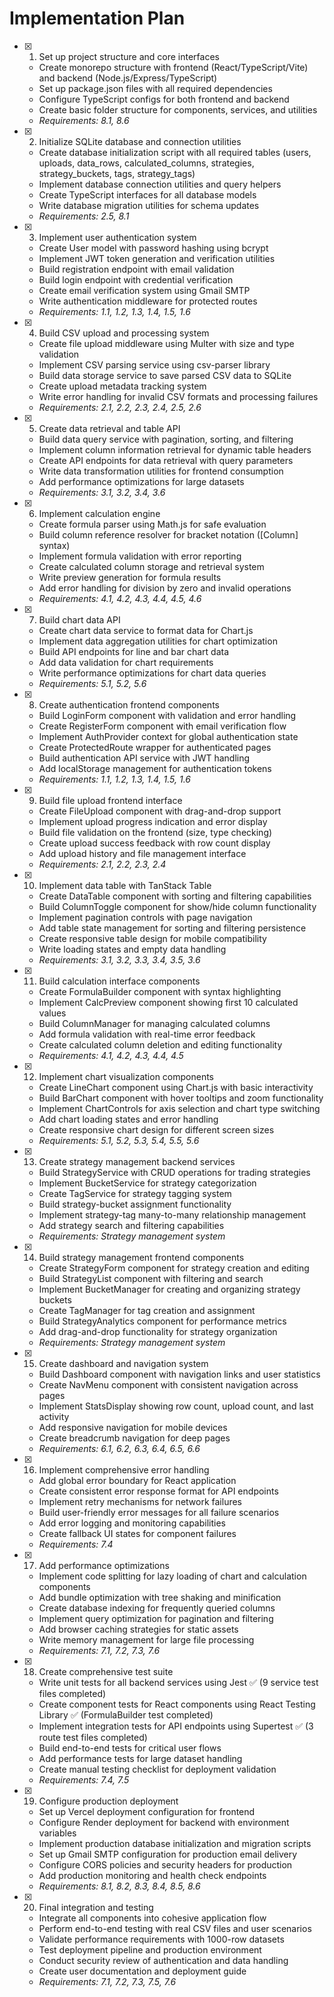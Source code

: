 # Implementation Plan

- [x] 1. Set up project structure and core interfaces

  - Create monorepo structure with frontend (React/TypeScript/Vite) and backend (Node.js/Express/TypeScript)
  - Set up package.json files with all required dependencies
  - Configure TypeScript configs for both frontend and backend
  - Create basic folder structure for components, services, and utilities
  - _Requirements: 8.1, 8.6_

- [x] 2. Initialize SQLite database and connection utilities

  - Create database initialization script with all required tables (users, uploads, data_rows, calculated_columns, strategies, strategy_buckets, tags, strategy_tags)
  - Implement database connection utilities and query helpers
  - Create TypeScript interfaces for all database models
  - Write database migration utilities for schema updates
  - _Requirements: 2.5, 8.1_

- [x] 3. Implement user authentication system

  - Create User model with password hashing using bcrypt
  - Implement JWT token generation and verification utilities
  - Build registration endpoint with email validation
  - Build login endpoint with credential verification
  - Create email verification system using Gmail SMTP
  - Write authentication middleware for protected routes
  - _Requirements: 1.1, 1.2, 1.3, 1.4, 1.5, 1.6_

- [x] 4. Build CSV upload and processing system

  - Create file upload middleware using Multer with size and type validation
  - Implement CSV parsing service using csv-parser library
  - Build data storage service to save parsed CSV data to SQLite
  - Create upload metadata tracking system
  - Write error handling for invalid CSV formats and processing failures
  - _Requirements: 2.1, 2.2, 2.3, 2.4, 2.5, 2.6_

- [x] 5. Create data retrieval and table API

  - Build data query service with pagination, sorting, and filtering
  - Implement column information retrieval for dynamic table headers
  - Create API endpoints for data retrieval with query parameters
  - Write data transformation utilities for frontend consumption
  - Add performance optimizations for large datasets
  - _Requirements: 3.1, 3.2, 3.4, 3.6_

- [x] 6. Implement calculation engine

  - Create formula parser using Math.js for safe evaluation
  - Build column reference resolver for bracket notation ([Column] syntax)
  - Implement formula validation with error reporting
  - Create calculated column storage and retrieval system
  - Write preview generation for formula results
  - Add error handling for division by zero and invalid operations
  - _Requirements: 4.1, 4.2, 4.3, 4.4, 4.5, 4.6_

- [x] 7. Build chart data API

  - Create chart data service to format data for Chart.js
  - Implement data aggregation utilities for chart optimization
  - Build API endpoints for line and bar chart data
  - Add data validation for chart requirements
  - Write performance optimizations for chart data queries
  - _Requirements: 5.1, 5.2, 5.6_

- [x] 8. Create authentication frontend components

  - Build LoginForm component with validation and error handling
  - Create RegisterForm component with email verification flow
  - Implement AuthProvider context for global authentication state
  - Create ProtectedRoute wrapper for authenticated pages
  - Build authentication API service with JWT handling
  - Add localStorage management for authentication tokens
  - _Requirements: 1.1, 1.2, 1.3, 1.4, 1.5, 1.6_

- [x] 9. Build file upload frontend interface

  - Create FileUpload component with drag-and-drop support
  - Implement upload progress indication and error display
  - Build file validation on the frontend (size, type checking)
  - Create upload success feedback with row count display
  - Add upload history and file management interface
  - _Requirements: 2.1, 2.2, 2.3, 2.4_

- [x] 10. Implement data table with TanStack Table

  - Create DataTable component with sorting and filtering capabilities
  - Build ColumnToggle component for show/hide column functionality
  - Implement pagination controls with page navigation
  - Add table state management for sorting and filtering persistence
  - Create responsive table design for mobile compatibility
  - Write loading states and empty data handling
  - _Requirements: 3.1, 3.2, 3.3, 3.4, 3.5, 3.6_

- [x] 11. Build calculation interface components

  - Create FormulaBuilder component with syntax highlighting
  - Implement CalcPreview component showing first 10 calculated values
  - Build ColumnManager for managing calculated columns
  - Add formula validation with real-time error feedback
  - Create calculated column deletion and editing functionality
  - _Requirements: 4.1, 4.2, 4.3, 4.4, 4.5_

- [x] 12. Implement chart visualization components

  - Create LineChart component using Chart.js with basic interactivity
  - Build BarChart component with hover tooltips and zoom functionality
  - Implement ChartControls for axis selection and chart type switching
  - Add chart loading states and error handling
  - Create responsive chart design for different screen sizes
  - _Requirements: 5.1, 5.2, 5.3, 5.4, 5.5, 5.6_

- [x] 13. Create strategy management backend services

  - Build StrategyService with CRUD operations for trading strategies
  - Implement BucketService for strategy categorization
  - Create TagService for strategy tagging system
  - Build strategy-bucket assignment functionality
  - Implement strategy-tag many-to-many relationship management
  - Add strategy search and filtering capabilities
  - _Requirements: Strategy management system_

- [x] 14. Build strategy management frontend components

  - Create StrategyForm component for strategy creation and editing
  - Build StrategyList component with filtering and search
  - Implement BucketManager for creating and organizing strategy buckets
  - Create TagManager for tag creation and assignment
  - Build StrategyAnalytics component for performance metrics
  - Add drag-and-drop functionality for strategy organization
  - _Requirements: Strategy management system_

- [x] 15. Create dashboard and navigation system

  - Build Dashboard component with navigation links and user statistics
  - Create NavMenu component with consistent navigation across pages
  - Implement StatsDisplay showing row count, upload count, and last activity
  - Add responsive navigation for mobile devices
  - Create breadcrumb navigation for deep pages
  - _Requirements: 6.1, 6.2, 6.3, 6.4, 6.5, 6.6_

- [x] 16. Implement comprehensive error handling

  - Add global error boundary for React application
  - Create consistent error response format for API endpoints
  - Implement retry mechanisms for network failures
  - Build user-friendly error messages for all failure scenarios
  - Add error logging and monitoring capabilities
  - Create fallback UI states for component failures
  - _Requirements: 7.4_

- [x] 17. Add performance optimizations

  - Implement code splitting for lazy loading of chart and calculation components
  - Add bundle optimization with tree shaking and minification
  - Create database indexing for frequently queried columns
  - Implement query optimization for pagination and filtering
  - Add browser caching strategies for static assets
  - Write memory management for large file processing
  - _Requirements: 7.1, 7.2, 7.3, 7.6_

- [x] 18. Create comprehensive test suite

  - Write unit tests for all backend services using Jest ✅ (9 service test files completed)
  - Create component tests for React components using React Testing Library ✅ (FormulaBuilder test completed)
  - Implement integration tests for API endpoints using Supertest ✅ (3 route test files completed)
  - Build end-to-end tests for critical user flows
  - Add performance tests for large dataset handling
  - Create manual testing checklist for deployment validation
  - _Requirements: 7.4, 7.5_

- [x] 19. Configure production deployment

  - Set up Vercel deployment configuration for frontend
  - Configure Render deployment for backend with environment variables
  - Implement production database initialization and migration scripts
  - Set up Gmail SMTP configuration for production email delivery
  - Configure CORS policies and security headers for production
  - Add production monitoring and health check endpoints
  - _Requirements: 8.1, 8.2, 8.3, 8.4, 8.5, 8.6_

- [x] 20. Final integration and testing


  - Integrate all components into cohesive application flow
  - Perform end-to-end testing with real CSV files and user scenarios
  - Validate performance requirements with 1000-row datasets
  - Test deployment pipeline and production environment
  - Conduct security review of authentication and data handling
  - Create user documentation and deployment guide
  - _Requirements: 7.1, 7.2, 7.3, 7.5, 7.6_
